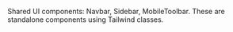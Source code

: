 Shared UI components: Navbar, Sidebar, MobileToolbar. These are standalone components using Tailwind classes.
